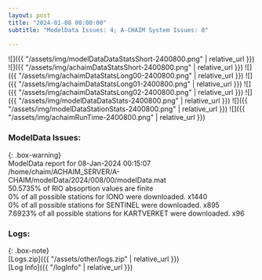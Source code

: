 ```yaml
---
layout: post
title: "2024-01-08 00:00:00"
subtitle: "ModelData Issues: 4; A-CHAIM System Issues: 0"

---
```


![]({{ "/assets/img/modelDataDataStatsShort-2400800.png" | relative_url }})
![]({{ "/assets/img/achaimDataStatsShort-2400800.png" | relative_url }})
![]({{ "/assets/img/achaimDataStatsLong00-2400800.png" | relative_url }})
![]({{ "/assets/img/achaimDataStatsLong01-2400800.png" | relative_url }})
![]({{ "/assets/img/achaimDataStatsLong02-2400800.png" | relative_url }})
![]({{ "/assets/img/modelDataDataStats-2400800.png" | relative_url }})
![]({{ "/assets/img/modelDataStationStats-2400800.png" | relative_url }})
![]({{ "/assets/img/achaimRunTime-2400800.png" | relative_url }})


### ModelData Issues:  
  
{: .box-warning}  
 ModelData report for 08-Jan-2024 00:15:07   
 /home/chaim/ACHAIM_SERVER/A-CHAIM/modelData/2024/008/00/modelData.mat   
 50.5735% of RIO absoprtion values are finite   
 0% of all possible stations for IONO were downloaded. x1440   
 0% of all possible stations for SENTINEL were downloaded. x895   
 7.6923% of all possible stations for KARTVERKET were downloaded. x96   
  


### Logs:  
  
{: .box-note}  
[Logs.zip]({{ "/assets/other/logs.zip" | relative_url }})  
[Log Info]({{ "/logInfo" | relative_url }})  

